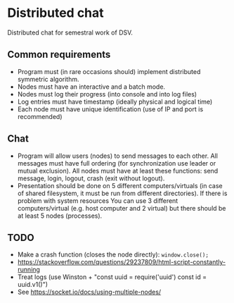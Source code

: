 # Distributed chat

Distributed chat for semestral work of DSV.

## Common requirements

- Program must (in rare occasions should) implement distributed symmetric algorithm.
- Nodes must have an interactive and a batch mode.
- Nodes must log their progress (into console and into log files)
- Log entries must have timestamp (ideally physical and logical time)
- Each node must have unique identification (use of IP and port is recommended)

## Chat

- Program will allow users (nodes) to send messages to each other. All messages must have full ordering (for synchronization use leader or mutual exclusion). All nodes must have at least these functions: send message, login, logout, crash (exit without logout).
- Presentation should be done on 5 different computers/virtuals (in case of shared filesystem, it must be run from different directories). If there is problem with system resources You can use 3 different computers/virtual (e.g. host computer and 2 virtual) but there should be at least 5 nodes (processes).

## TODO

- Make a crash function (closes the node directly): `window.close();`
- https://stackoverflow.com/questions/29237809/html-script-constantly-running
- Treat logs (use Winston + "const uuid = require('uuid') const id = uuid.v1()")
- See https://socket.io/docs/using-multiple-nodes/
